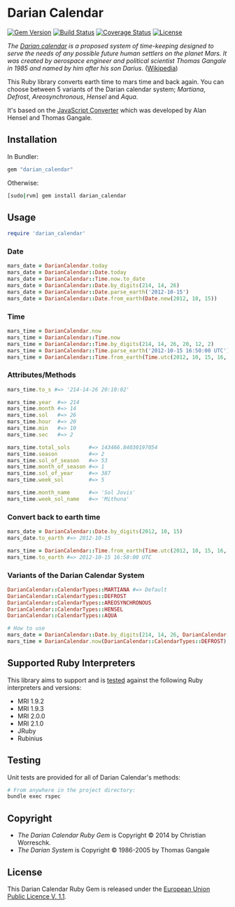 # Darian Calendar

[![Gem Version](https://img.shields.io/gem/v/uikit-sass-rails.svg?style=flat-square)](https://rubygems.org/gems/darian_calendar)
[![Build Status](http://img.shields.io/travis/cworreschk/darian_calendar.svg?style=flat-square)](https://travis-ci.org/cworreschk/darian_calendar)
[![Coverage Status](http://img.shields.io/coveralls/cworreschk/darian_calendar.svg?style=flat-square)](https://coveralls.io/r/cworreschk/darian_calendar)
[![License](https://img.shields.io/badge/license-EUPL--1.1-red.svg?style=flat-square)](https://github.com/cworreschk/darian_calendar/blob/master/LICENSE.md)

_The [Darian calendar] is a proposed system of time-keeping designed to serve the needs of any possible future human settlers on the planet Mars.
It was created by aerospace engineer and political scientist Thomas Gangale in 1985 and named by him after his son Darius._ ([Wikipedia])

This Ruby library converts earth time to mars time and back again. You can choose between 5 variants of the Darian calendar system; _Martiana_, _Defrost_, _Areosynchronous_, _Hensel_ and _Aqua_.

It's based on the [JavaScript Converter] which was developed by Alan Hensel and Thomas Gangale.

[Wikipedia]: http://en.wikipedia.org/wiki/Darian_calendar
[Darian calendar]: http://en.wikipedia.org/wiki/Darian_calendar
[JavaScript Converter]: http://pweb.jps.net/~tgangale/mars/converter/calendar_clock.htm

## Installation

In Bundler:
```ruby
gem "darian_calendar"
```

Otherwise:
```bash
[sudo|rvm] gem install darian_calendar
```

## Usage

```ruby
require 'darian_calendar'
```

### Date
```ruby
mars_date = DarianCalendar.today
mars_date = DarianCalendar::Date.today
mars_date = DarianCalendar::Time.now.to_date
mars_date = DarianCalendar::Date.by_digits(214, 14, 26)
mars_date = DarianCalendar::Date.parse_earth('2012-10-15')
mars_date = DarianCalendar::Date.from_earth(Date.new(2012, 10, 15))
```

### Time
```ruby
mars_time = DarianCalendar.now
mars_time = DarianCalendar::Time.now
mars_time = DarianCalendar::Time.by_digits(214, 14, 26, 20, 12, 2)
mars_time = DarianCalendar::Time.parse_earth('2012-10-15 16:50:00 UTC')
mars_time = DarianCalendar::Time.from_earth(Time.utc(2012, 10, 15, 16, 50, 0))
```

### Attributes/Methods
```ruby
mars_time.to_s #=> '214-14-26 20:10:02'

mars_time.year  #=> 214
mars_time.month #=> 14
mars_time.sol   #=> 26
mars_time.hour  #=> 20
mars_time.min   #=> 10
mars_time.sec   #=> 2

mars_time.total_sols      #=> 143466.84030197054
mars_time.season          #=> 2
mars_time.sol_of_season   #=> 53
mars_time.month_of_season #=> 1
mars_time.sol_of_year     #=> 387
mars_time.week_sol        #=> 5

mars_time.month_name      #=> 'Sol Jovis'
mars_time.week_sol_name   #=> 'Mithuna'
```

### Convert back to earth time
```ruby
mars_date = DarianCalendar::Date.by_digits(2012, 10, 15)
mars_date.to_earth #=> 2012-10-15

mars_time = DarianCalendar::Time.from_earth(Time.utc(2012, 10, 15, 16, 50, 0))
mars_time.to_earth #=> 2012-10-15 16:50:00 UTC
```

### Variants of the Darian Calendar System
```ruby
DarianCalendar::CalendarTypes::MARTIANA #=> Default
DarianCalendar::CalendarTypes::DEFROST
DarianCalendar::CalendarTypes::AREOSYNCHRONOUS
DarianCalendar::CalendarTypes::HENSEL
DarianCalendar::CalendarTypes::AQUA
```
```ruby
# How to use
mars_date = DarianCalendar::Date.by_digits(214, 14, 26, DarianCalendar::CalendarTypes::AREOSYNCHRONOUS)
mars_time = DarianCalendar.now(DarianCalendar::CalendarTypes::DEFROST)
```

## Supported Ruby Interpreters

This library aims to support and is [tested](https://travis-ci.org/cworreschk/darian_calendar) against the following Ruby interpreters and versions:

- MRI 1.9.2
- MRI 1.9.3
- MRI 2.0.0
- MRI 2.1.0
- JRuby
- Rubinius

## Testing

Unit tests are provided for all of Darian Calendar's methods:

```bash
# From anywhere in the project directory:
bundle exec rspec
```

## Copyright
- _The Darian Calendar Ruby Gem_ is Copyright © 2014 by Christian Worreschk.
- _The Darian System_ is Copyright © 1986-2005 by Thomas Gangale

## License
This Darian Calendar Ruby Gem is released under the [European Union Public Licence V. 1.1](http://opensource.org/licenses/EUPL-1.1).
